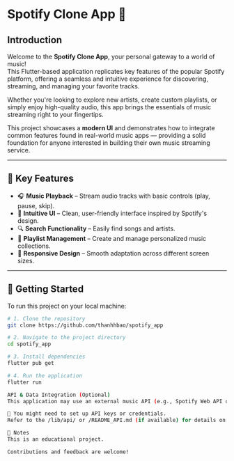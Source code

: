 # Spotify Clone App 🎵

## Introduction
Welcome to the **Spotify Clone App**, your personal gateway to a world of music!  
This Flutter-based application replicates key features of the popular Spotify platform, offering a seamless and intuitive experience for discovering, streaming, and managing your favorite tracks.

Whether you're looking to explore new artists, create custom playlists, or simply enjoy high-quality audio, this app brings the essentials of music streaming right to your fingertips.

This project showcases a **modern UI** and demonstrates how to integrate common features found in real-world music apps — providing a solid foundation for anyone interested in building their own music streaming service.

---

## 🔑 Key Features

- 🎧 **Music Playback** – Stream audio tracks with basic controls (play, pause, skip).
- 🧭 **Intuitive UI** – Clean, user-friendly interface inspired by Spotify's design.
- 🔍 **Search Functionality** – Easily find songs and artists.
- 🎼 **Playlist Management**  – Create and manage personalized music collections.
- 📱 **Responsive Design**  – Smooth adaptation across different screen sizes.

---

## 🚀 Getting Started

To run this project on your local machine:

```bash
# 1. Clone the repository
git clone https://github.com/thanhhbao/spotify_app

# 2. Navigate to the project directory
cd spotify_app

# 3. Install dependencies
flutter pub get

# 4. Run the application
flutter run

API & Data Integration (Optional)
This application may use an external music API (e.g., Spotify Web API or a custom backend) to fetch track data, artist info, and album art.

🔐 You might need to set up API keys or credentials.
Refer to the /lib/api/ or /README_API.md (if available) for details on API setup.

📌 Notes
This is an educational project.

Contributions and feedback are welcome!

